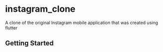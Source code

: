 # instagram_clone

A clone of the original Instagram mobile application that was created using flutter

## Getting Started



